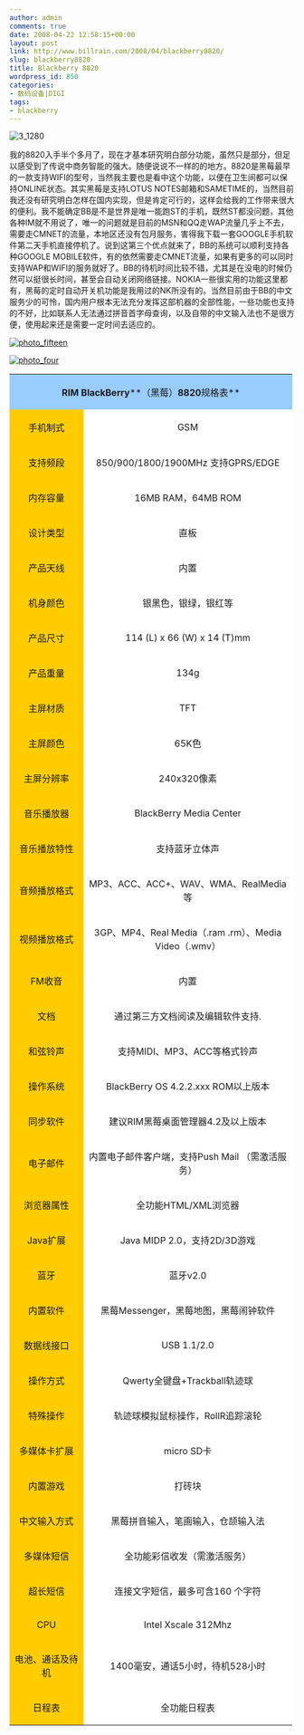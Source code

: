 ```yaml
---
author: admin
comments: true
date: 2008-04-22 12:58:15+00:00
layout: post
link: http://www.billrain.com/2008/04/blackberry8820/
slug: blackberry8820
title: Blackberry 8820
wordpress_id: 850
categories:
- 数码设备|DIGI
tags:
- blackberry
---
```


![3_1280](http://www.billrain.com/wp-content/uploads/2008/04/3-1280-thumb.jpg)




我的8820入手半个多月了，现在才基本研究明白部分功能，虽然只是部分，但足以感受到了传说中商务智能的强大。随便说说不一样的的地方。8820是黑莓最早的一款支持WIFI的型号，当然我主要也是看中这个功能，以便在卫生间都可以保持ONLINE状态。其实黑莓是支持LOTUS NOTES邮箱和SAMETIME的，当然目前我还没有研究明白怎样在国内实现，但是肯定可行的，这样会给我的工作带来很大的便利。我不能确定BB是不是世界是唯一能跑ST的手机，既然ST都没问题，其他各种IM就不用说了，唯一的问题就是目前的MSN和QQ走WAP流量几乎上不去，需要走CMNET的流量，本地区还没有包月服务，害得我下载一套GOOGLE手机软件第二天手机直接停机了。说到这第三个优点就来了，BB的系统可以顺利支持各种GOOGLE MOBILE软件，有的依然需要走CMNET流量，如果有更多的可以同时支持WAP和WIFI的服务就好了。BB的待机时间比较不错，尤其是在没电的时候仍然可以挺很长时间，甚至会自动关闭网络链接。NOKIA一些很实用的功能这里都有，黑莓的定时自动开关机功能是我用过的NK所没有的。当然目前由于BB的中文服务少的可怜，国内用户根本无法充分发挥这部机器的全部性能，一些功能也支持的不好，比如联系人无法通过拼音首字母查询，以及自带的中文输入法也不是很方便，使用起来还是需要一定时间去适应的。




[![photo_fifteen](http://www.billrain.com/wp-content/uploads/2008/04/photo-fifteen-thumb.jpg)](http://www.billrain.com/wp-content/uploads/2008/04/photo-fifteen.jpg)




[![photo_four](http://www.billrain.com/wp-content/uploads/2008/04/photo-four-thumb.jpg)<!-- more -->](http://www.billrain.com/wp-content/uploads/2008/04/photo-four.jpg)



<table style="background: black 0% 50%; width: 375pt; text-align: center; moz-background-clip: -moz-initial; moz-background-origin: -moz-initial; moz-background-inline-policy: -moz-initial" border="0" width="500" cellpadding="0" cellspacing="1" class="MsoNormalTable" >
<tbody >
<tr >

<td colspan="2" style="border-right: #ece9d8; padding-right: 2.25pt; border-top: #ece9d8; padding-left: 2.25pt; background: #99ccff 0% 50%; padding-bottom: 2.25pt; border-left: #ece9d8; padding-top: 2.25pt; border-bottom: #ece9d8; moz-background-clip: -moz-initial; moz-background-origin: -moz-initial; moz-background-inline-policy: -moz-initial" >


**RIM BlackBerry****（黑莓）****8820****规格表**



</td>
</tr>
<tr style="height: 15.4pt" >

<td width="128" style="border-right: #ece9d8; padding-right: 2.25pt; border-top: #ece9d8; padding-left: 2.25pt; background: #ffcc00 0% 50%; padding-bottom: 2.25pt; border-left: #ece9d8; width: 95.8pt; padding-top: 2.25pt; border-bottom: #ece9d8; height: 15.4pt; moz-background-clip: -moz-initial; moz-background-origin: -moz-initial; moz-background-inline-policy: -moz-initial" >


手机制式



</td>

<td width="369" style="border-right: #ece9d8; padding-right: 2.25pt; border-top: #ece9d8; padding-left: 2.25pt; background: white 0% 50%; padding-bottom: 2.25pt; border-left: #ece9d8; width: 277.1pt; padding-top: 2.25pt; border-bottom: #ece9d8; height: 15.4pt; moz-background-clip: -moz-initial; moz-background-origin: -moz-initial; moz-background-inline-policy: -moz-initial" >


GSM



</td>
</tr>
<tr >

<td width="128" style="border-right: #ece9d8; padding-right: 2.25pt; border-top: #ece9d8; padding-left: 2.25pt; background: #ffcc00 0% 50%; padding-bottom: 2.25pt; border-left: #ece9d8; width: 95.8pt; padding-top: 2.25pt; border-bottom: #ece9d8; moz-background-clip: -moz-initial; moz-background-origin: -moz-initial; moz-background-inline-policy: -moz-initial" >


支持频段



</td>

<td width="369" style="border-right: #ece9d8; padding-right: 2.25pt; border-top: #ece9d8; padding-left: 2.25pt; background: white 0% 50%; padding-bottom: 2.25pt; border-left: #ece9d8; width: 277.1pt; padding-top: 2.25pt; border-bottom: #ece9d8; moz-background-clip: -moz-initial; moz-background-origin: -moz-initial; moz-background-inline-policy: -moz-initial" >


850/900/1800/1900MHz 支持GPRS/EDGE



</td>
</tr>
<tr >

<td width="128" style="border-right: #ece9d8; padding-right: 2.25pt; border-top: #ece9d8; padding-left: 2.25pt; background: #ffcc00 0% 50%; padding-bottom: 2.25pt; border-left: #ece9d8; width: 95.8pt; padding-top: 2.25pt; border-bottom: #ece9d8; moz-background-clip: -moz-initial; moz-background-origin: -moz-initial; moz-background-inline-policy: -moz-initial" >


内存容量



</td>

<td width="369" style="border-right: #ece9d8; padding-right: 2.25pt; border-top: #ece9d8; padding-left: 2.25pt; background: white 0% 50%; padding-bottom: 2.25pt; border-left: #ece9d8; width: 277.1pt; padding-top: 2.25pt; border-bottom: #ece9d8; moz-background-clip: -moz-initial; moz-background-origin: -moz-initial; moz-background-inline-policy: -moz-initial" >


16MB RAM，64MB ROM



</td>
</tr>
<tr >

<td width="128" style="border-right: #ece9d8; padding-right: 2.25pt; border-top: #ece9d8; padding-left: 2.25pt; background: #ffcc00 0% 50%; padding-bottom: 2.25pt; border-left: #ece9d8; width: 95.8pt; padding-top: 2.25pt; border-bottom: #ece9d8; moz-background-clip: -moz-initial; moz-background-origin: -moz-initial; moz-background-inline-policy: -moz-initial" >


设计类型



</td>

<td width="369" style="border-right: #ece9d8; padding-right: 2.25pt; border-top: #ece9d8; padding-left: 2.25pt; background: white 0% 50%; padding-bottom: 2.25pt; border-left: #ece9d8; width: 277.1pt; padding-top: 2.25pt; border-bottom: #ece9d8; moz-background-clip: -moz-initial; moz-background-origin: -moz-initial; moz-background-inline-policy: -moz-initial" >


直板



</td>
</tr>
<tr >

<td width="128" style="border-right: #ece9d8; padding-right: 2.25pt; border-top: #ece9d8; padding-left: 2.25pt; background: #ffcc00 0% 50%; padding-bottom: 2.25pt; border-left: #ece9d8; width: 95.8pt; padding-top: 2.25pt; border-bottom: #ece9d8; moz-background-clip: -moz-initial; moz-background-origin: -moz-initial; moz-background-inline-policy: -moz-initial" >


产品天线



</td>

<td width="369" style="border-right: #ece9d8; padding-right: 2.25pt; border-top: #ece9d8; padding-left: 2.25pt; background: white 0% 50%; padding-bottom: 2.25pt; border-left: #ece9d8; width: 277.1pt; padding-top: 2.25pt; border-bottom: #ece9d8; moz-background-clip: -moz-initial; moz-background-origin: -moz-initial; moz-background-inline-policy: -moz-initial" >


内置



</td>
</tr>
<tr >

<td width="128" style="border-right: #ece9d8; padding-right: 2.25pt; border-top: #ece9d8; padding-left: 2.25pt; background: #ffcc00 0% 50%; padding-bottom: 2.25pt; border-left: #ece9d8; width: 95.8pt; padding-top: 2.25pt; border-bottom: #ece9d8; moz-background-clip: -moz-initial; moz-background-origin: -moz-initial; moz-background-inline-policy: -moz-initial" >


机身颜色



</td>

<td width="369" style="border-right: #ece9d8; padding-right: 2.25pt; border-top: #ece9d8; padding-left: 2.25pt; background: white 0% 50%; padding-bottom: 2.25pt; border-left: #ece9d8; width: 277.1pt; padding-top: 2.25pt; border-bottom: #ece9d8; moz-background-clip: -moz-initial; moz-background-origin: -moz-initial; moz-background-inline-policy: -moz-initial" >


银黑色，银绿，银红等



</td>
</tr>
<tr >

<td width="128" style="border-right: #ece9d8; padding-right: 2.25pt; border-top: #ece9d8; padding-left: 2.25pt; background: #ffcc00 0% 50%; padding-bottom: 2.25pt; border-left: #ece9d8; width: 95.8pt; padding-top: 2.25pt; border-bottom: #ece9d8; moz-background-clip: -moz-initial; moz-background-origin: -moz-initial; moz-background-inline-policy: -moz-initial" >


产品尺寸



</td>

<td width="369" style="border-right: #ece9d8; padding-right: 2.25pt; border-top: #ece9d8; padding-left: 2.25pt; background: white 0% 50%; padding-bottom: 2.25pt; border-left: #ece9d8; width: 277.1pt; padding-top: 2.25pt; border-bottom: #ece9d8; moz-background-clip: -moz-initial; moz-background-origin: -moz-initial; moz-background-inline-policy: -moz-initial" >


114 (L) x 66 (W) x 14 (T)mm



</td>
</tr>
<tr >

<td width="128" style="border-right: #ece9d8; padding-right: 2.25pt; border-top: #ece9d8; padding-left: 2.25pt; background: #ffcc00 0% 50%; padding-bottom: 2.25pt; border-left: #ece9d8; width: 95.8pt; padding-top: 2.25pt; border-bottom: #ece9d8; moz-background-clip: -moz-initial; moz-background-origin: -moz-initial; moz-background-inline-policy: -moz-initial" >


产品重量



</td>

<td width="369" style="border-right: #ece9d8; padding-right: 2.25pt; border-top: #ece9d8; padding-left: 2.25pt; background: white 0% 50%; padding-bottom: 2.25pt; border-left: #ece9d8; width: 277.1pt; padding-top: 2.25pt; border-bottom: #ece9d8; moz-background-clip: -moz-initial; moz-background-origin: -moz-initial; moz-background-inline-policy: -moz-initial" >


134g



</td>
</tr>
<tr >

<td width="128" style="border-right: #ece9d8; padding-right: 2.25pt; border-top: #ece9d8; padding-left: 2.25pt; background: #ffcc00 0% 50%; padding-bottom: 2.25pt; border-left: #ece9d8; width: 95.8pt; padding-top: 2.25pt; border-bottom: #ece9d8; moz-background-clip: -moz-initial; moz-background-origin: -moz-initial; moz-background-inline-policy: -moz-initial" >


主屏材质



</td>

<td width="369" style="border-right: #ece9d8; padding-right: 2.25pt; border-top: #ece9d8; padding-left: 2.25pt; background: white 0% 50%; padding-bottom: 2.25pt; border-left: #ece9d8; width: 277.1pt; padding-top: 2.25pt; border-bottom: #ece9d8; moz-background-clip: -moz-initial; moz-background-origin: -moz-initial; moz-background-inline-policy: -moz-initial" >


TFT



</td>
</tr>
<tr >

<td width="128" style="border-right: #ece9d8; padding-right: 2.25pt; border-top: #ece9d8; padding-left: 2.25pt; background: #ffcc00 0% 50%; padding-bottom: 2.25pt; border-left: #ece9d8; width: 95.8pt; padding-top: 2.25pt; border-bottom: #ece9d8; moz-background-clip: -moz-initial; moz-background-origin: -moz-initial; moz-background-inline-policy: -moz-initial" >


主屏颜色



</td>

<td width="369" style="border-right: #ece9d8; padding-right: 2.25pt; border-top: #ece9d8; padding-left: 2.25pt; background: white 0% 50%; padding-bottom: 2.25pt; border-left: #ece9d8; width: 277.1pt; padding-top: 2.25pt; border-bottom: #ece9d8; moz-background-clip: -moz-initial; moz-background-origin: -moz-initial; moz-background-inline-policy: -moz-initial" >


65K色



</td>
</tr>
<tr >

<td width="128" style="border-right: #ece9d8; padding-right: 2.25pt; border-top: #ece9d8; padding-left: 2.25pt; background: #ffcc00 0% 50%; padding-bottom: 2.25pt; border-left: #ece9d8; width: 95.8pt; padding-top: 2.25pt; border-bottom: #ece9d8; moz-background-clip: -moz-initial; moz-background-origin: -moz-initial; moz-background-inline-policy: -moz-initial" >


主屏分辨率



</td>

<td width="369" style="border-right: #ece9d8; padding-right: 2.25pt; border-top: #ece9d8; padding-left: 2.25pt; background: white 0% 50%; padding-bottom: 2.25pt; border-left: #ece9d8; width: 277.1pt; padding-top: 2.25pt; border-bottom: #ece9d8; moz-background-clip: -moz-initial; moz-background-origin: -moz-initial; moz-background-inline-policy: -moz-initial" >


240x320像素



</td>
</tr>
<tr >

<td width="128" style="border-right: #ece9d8; padding-right: 2.25pt; border-top: #ece9d8; padding-left: 2.25pt; background: #ffcc00 0% 50%; padding-bottom: 2.25pt; border-left: #ece9d8; width: 95.8pt; padding-top: 2.25pt; border-bottom: #ece9d8; moz-background-clip: -moz-initial; moz-background-origin: -moz-initial; moz-background-inline-policy: -moz-initial" >


音乐播放器



</td>

<td width="369" style="border-right: #ece9d8; padding-right: 2.25pt; border-top: #ece9d8; padding-left: 2.25pt; background: white 0% 50%; padding-bottom: 2.25pt; border-left: #ece9d8; width: 277.1pt; padding-top: 2.25pt; border-bottom: #ece9d8; moz-background-clip: -moz-initial; moz-background-origin: -moz-initial; moz-background-inline-policy: -moz-initial" >


BlackBerry Media Center



</td>
</tr>
<tr >

<td width="128" style="border-right: #ece9d8; padding-right: 2.25pt; border-top: #ece9d8; padding-left: 2.25pt; background: #ffcc00 0% 50%; padding-bottom: 2.25pt; border-left: #ece9d8; width: 95.8pt; padding-top: 2.25pt; border-bottom: #ece9d8; moz-background-clip: -moz-initial; moz-background-origin: -moz-initial; moz-background-inline-policy: -moz-initial" >


音乐播放特性



</td>

<td width="369" style="border-right: #ece9d8; padding-right: 2.25pt; border-top: #ece9d8; padding-left: 2.25pt; background: white 0% 50%; padding-bottom: 2.25pt; border-left: #ece9d8; width: 277.1pt; padding-top: 2.25pt; border-bottom: #ece9d8; moz-background-clip: -moz-initial; moz-background-origin: -moz-initial; moz-background-inline-policy: -moz-initial" >


支持蓝牙立体声



</td>
</tr>
<tr >

<td width="128" style="border-right: #ece9d8; padding-right: 2.25pt; border-top: #ece9d8; padding-left: 2.25pt; background: #ffcc00 0% 50%; padding-bottom: 2.25pt; border-left: #ece9d8; width: 95.8pt; padding-top: 2.25pt; border-bottom: #ece9d8; moz-background-clip: -moz-initial; moz-background-origin: -moz-initial; moz-background-inline-policy: -moz-initial" >


音频播放格式



</td>

<td width="369" style="border-right: #ece9d8; padding-right: 2.25pt; border-top: #ece9d8; padding-left: 2.25pt; background: white 0% 50%; padding-bottom: 2.25pt; border-left: #ece9d8; width: 277.1pt; padding-top: 2.25pt; border-bottom: #ece9d8; moz-background-clip: -moz-initial; moz-background-origin: -moz-initial; moz-background-inline-policy: -moz-initial" >


MP3、ACC、ACC+、WAV、WMA、RealMedia等



</td>
</tr>
<tr >

<td width="128" style="border-right: #ece9d8; padding-right: 2.25pt; border-top: #ece9d8; padding-left: 2.25pt; background: #ffcc00 0% 50%; padding-bottom: 2.25pt; border-left: #ece9d8; width: 95.8pt; padding-top: 2.25pt; border-bottom: #ece9d8; moz-background-clip: -moz-initial; moz-background-origin: -moz-initial; moz-background-inline-policy: -moz-initial" >


视频播放格式



</td>

<td width="369" style="border-right: #ece9d8; padding-right: 2.25pt; border-top: #ece9d8; padding-left: 2.25pt; background: white 0% 50%; padding-bottom: 2.25pt; border-left: #ece9d8; width: 277.1pt; padding-top: 2.25pt; border-bottom: #ece9d8; moz-background-clip: -moz-initial; moz-background-origin: -moz-initial; moz-background-inline-policy: -moz-initial" >


3GP、MP4、Real Media（.ram .rm）、Media Video（.wmv）



</td>
</tr>
<tr >

<td width="128" style="border-right: #ece9d8; padding-right: 2.25pt; border-top: #ece9d8; padding-left: 2.25pt; background: #ffcc00 0% 50%; padding-bottom: 2.25pt; border-left: #ece9d8; width: 95.8pt; padding-top: 2.25pt; border-bottom: #ece9d8; moz-background-clip: -moz-initial; moz-background-origin: -moz-initial; moz-background-inline-policy: -moz-initial" >


FM收音



</td>

<td width="369" style="border-right: #ece9d8; padding-right: 2.25pt; border-top: #ece9d8; padding-left: 2.25pt; background: white 0% 50%; padding-bottom: 2.25pt; border-left: #ece9d8; width: 277.1pt; padding-top: 2.25pt; border-bottom: #ece9d8; moz-background-clip: -moz-initial; moz-background-origin: -moz-initial; moz-background-inline-policy: -moz-initial" >


内置



</td>
</tr>
<tr >

<td width="128" style="border-right: #ece9d8; padding-right: 2.25pt; border-top: #ece9d8; padding-left: 2.25pt; background: #ffcc00 0% 50%; padding-bottom: 2.25pt; border-left: #ece9d8; width: 95.8pt; padding-top: 2.25pt; border-bottom: #ece9d8; moz-background-clip: -moz-initial; moz-background-origin: -moz-initial; moz-background-inline-policy: -moz-initial" >


文档



</td>

<td width="369" style="border-right: #ece9d8; padding-right: 2.25pt; border-top: #ece9d8; padding-left: 2.25pt; background: white 0% 50%; padding-bottom: 2.25pt; border-left: #ece9d8; width: 277.1pt; padding-top: 2.25pt; border-bottom: #ece9d8; moz-background-clip: -moz-initial; moz-background-origin: -moz-initial; moz-background-inline-policy: -moz-initial" >


通过第三方文档阅读及编辑软件支持.



</td>
</tr>
<tr >

<td width="128" style="border-right: #ece9d8; padding-right: 2.25pt; border-top: #ece9d8; padding-left: 2.25pt; background: #ffcc00 0% 50%; padding-bottom: 2.25pt; border-left: #ece9d8; width: 95.8pt; padding-top: 2.25pt; border-bottom: #ece9d8; moz-background-clip: -moz-initial; moz-background-origin: -moz-initial; moz-background-inline-policy: -moz-initial" >


和弦铃声



</td>

<td width="369" style="border-right: #ece9d8; padding-right: 2.25pt; border-top: #ece9d8; padding-left: 2.25pt; background: white 0% 50%; padding-bottom: 2.25pt; border-left: #ece9d8; width: 277.1pt; padding-top: 2.25pt; border-bottom: #ece9d8; moz-background-clip: -moz-initial; moz-background-origin: -moz-initial; moz-background-inline-policy: -moz-initial" >


支持MIDI、MP3、ACC等格式铃声



</td>
</tr>
<tr >

<td width="128" style="border-right: #ece9d8; padding-right: 2.25pt; border-top: #ece9d8; padding-left: 2.25pt; background: #ffcc00 0% 50%; padding-bottom: 2.25pt; border-left: #ece9d8; width: 95.8pt; padding-top: 2.25pt; border-bottom: #ece9d8; moz-background-clip: -moz-initial; moz-background-origin: -moz-initial; moz-background-inline-policy: -moz-initial" >


操作系统



</td>

<td width="369" style="border-right: #ece9d8; padding-right: 2.25pt; border-top: #ece9d8; padding-left: 2.25pt; background: white 0% 50%; padding-bottom: 2.25pt; border-left: #ece9d8; width: 277.1pt; padding-top: 2.25pt; border-bottom: #ece9d8; moz-background-clip: -moz-initial; moz-background-origin: -moz-initial; moz-background-inline-policy: -moz-initial" >


BlackBerry OS 4.2.2.xxx ROM以上版本



</td>
</tr>
<tr >

<td width="128" style="border-right: #ece9d8; padding-right: 2.25pt; border-top: #ece9d8; padding-left: 2.25pt; background: #ffcc00 0% 50%; padding-bottom: 2.25pt; border-left: #ece9d8; width: 95.8pt; padding-top: 2.25pt; border-bottom: #ece9d8; moz-background-clip: -moz-initial; moz-background-origin: -moz-initial; moz-background-inline-policy: -moz-initial" >


同步软件



</td>

<td width="369" style="border-right: #ece9d8; padding-right: 2.25pt; border-top: #ece9d8; padding-left: 2.25pt; background: white 0% 50%; padding-bottom: 2.25pt; border-left: #ece9d8; width: 277.1pt; padding-top: 2.25pt; border-bottom: #ece9d8; moz-background-clip: -moz-initial; moz-background-origin: -moz-initial; moz-background-inline-policy: -moz-initial" >


建议RIM黑莓桌面管理器4.2及以上版本



</td>
</tr>
<tr >

<td width="128" style="border-right: #ece9d8; padding-right: 2.25pt; border-top: #ece9d8; padding-left: 2.25pt; background: #ffcc00 0% 50%; padding-bottom: 2.25pt; border-left: #ece9d8; width: 95.8pt; padding-top: 2.25pt; border-bottom: #ece9d8; moz-background-clip: -moz-initial; moz-background-origin: -moz-initial; moz-background-inline-policy: -moz-initial" >


电子邮件



</td>

<td width="369" style="border-right: #ece9d8; padding-right: 2.25pt; border-top: #ece9d8; padding-left: 2.25pt; background: white 0% 50%; padding-bottom: 2.25pt; border-left: #ece9d8; width: 277.1pt; padding-top: 2.25pt; border-bottom: #ece9d8; moz-background-clip: -moz-initial; moz-background-origin: -moz-initial; moz-background-inline-policy: -moz-initial" >


内置电子邮件客户端，支持Push Mail （需激活服务）



</td>
</tr>
<tr >

<td width="128" style="border-right: #ece9d8; padding-right: 2.25pt; border-top: #ece9d8; padding-left: 2.25pt; background: #ffcc00 0% 50%; padding-bottom: 2.25pt; border-left: #ece9d8; width: 95.8pt; padding-top: 2.25pt; border-bottom: #ece9d8; moz-background-clip: -moz-initial; moz-background-origin: -moz-initial; moz-background-inline-policy: -moz-initial" >


浏览器属性



</td>

<td width="369" style="border-right: #ece9d8; padding-right: 2.25pt; border-top: #ece9d8; padding-left: 2.25pt; background: white 0% 50%; padding-bottom: 2.25pt; border-left: #ece9d8; width: 277.1pt; padding-top: 2.25pt; border-bottom: #ece9d8; moz-background-clip: -moz-initial; moz-background-origin: -moz-initial; moz-background-inline-policy: -moz-initial" >


全功能HTML/XML浏览器



</td>
</tr>
<tr >

<td width="128" style="border-right: #ece9d8; padding-right: 2.25pt; border-top: #ece9d8; padding-left: 2.25pt; background: #ffcc00 0% 50%; padding-bottom: 2.25pt; border-left: #ece9d8; width: 95.8pt; padding-top: 2.25pt; border-bottom: #ece9d8; moz-background-clip: -moz-initial; moz-background-origin: -moz-initial; moz-background-inline-policy: -moz-initial" >


Java扩展



</td>

<td width="369" style="border-right: #ece9d8; padding-right: 2.25pt; border-top: #ece9d8; padding-left: 2.25pt; background: white 0% 50%; padding-bottom: 2.25pt; border-left: #ece9d8; width: 277.1pt; padding-top: 2.25pt; border-bottom: #ece9d8; moz-background-clip: -moz-initial; moz-background-origin: -moz-initial; moz-background-inline-policy: -moz-initial" >


Java MIDP 2.0，支持2D/3D游戏



</td>
</tr>
<tr >

<td width="128" style="border-right: #ece9d8; padding-right: 2.25pt; border-top: #ece9d8; padding-left: 2.25pt; background: #ffcc00 0% 50%; padding-bottom: 2.25pt; border-left: #ece9d8; width: 95.8pt; padding-top: 2.25pt; border-bottom: #ece9d8; moz-background-clip: -moz-initial; moz-background-origin: -moz-initial; moz-background-inline-policy: -moz-initial" >


蓝牙



</td>

<td width="369" style="border-right: #ece9d8; padding-right: 2.25pt; border-top: #ece9d8; padding-left: 2.25pt; background: white 0% 50%; padding-bottom: 2.25pt; border-left: #ece9d8; width: 277.1pt; padding-top: 2.25pt; border-bottom: #ece9d8; moz-background-clip: -moz-initial; moz-background-origin: -moz-initial; moz-background-inline-policy: -moz-initial" >


蓝牙v2.0



</td>
</tr>
<tr >

<td width="128" style="border-right: #ece9d8; padding-right: 2.25pt; border-top: #ece9d8; padding-left: 2.25pt; background: #ffcc00 0% 50%; padding-bottom: 2.25pt; border-left: #ece9d8; width: 95.8pt; padding-top: 2.25pt; border-bottom: #ece9d8; moz-background-clip: -moz-initial; moz-background-origin: -moz-initial; moz-background-inline-policy: -moz-initial" >


内置软件



</td>

<td width="369" style="border-right: #ece9d8; padding-right: 2.25pt; border-top: #ece9d8; padding-left: 2.25pt; background: white 0% 50%; padding-bottom: 2.25pt; border-left: #ece9d8; width: 277.1pt; padding-top: 2.25pt; border-bottom: #ece9d8; moz-background-clip: -moz-initial; moz-background-origin: -moz-initial; moz-background-inline-policy: -moz-initial" >


黑莓Messenger，黑莓地图，黑莓闹钟软件



</td>
</tr>
<tr >

<td width="128" style="border-right: #ece9d8; padding-right: 2.25pt; border-top: #ece9d8; padding-left: 2.25pt; background: #ffcc00 0% 50%; padding-bottom: 2.25pt; border-left: #ece9d8; width: 95.8pt; padding-top: 2.25pt; border-bottom: #ece9d8; moz-background-clip: -moz-initial; moz-background-origin: -moz-initial; moz-background-inline-policy: -moz-initial" >


数据线接口



</td>

<td width="369" style="border-right: #ece9d8; padding-right: 2.25pt; border-top: #ece9d8; padding-left: 2.25pt; background: white 0% 50%; padding-bottom: 2.25pt; border-left: #ece9d8; width: 277.1pt; padding-top: 2.25pt; border-bottom: #ece9d8; moz-background-clip: -moz-initial; moz-background-origin: -moz-initial; moz-background-inline-policy: -moz-initial" >


USB 1.1/2.0



</td>
</tr>
<tr >

<td width="128" style="border-right: #ece9d8; padding-right: 2.25pt; border-top: #ece9d8; padding-left: 2.25pt; background: #ffcc00 0% 50%; padding-bottom: 2.25pt; border-left: #ece9d8; width: 95.8pt; padding-top: 2.25pt; border-bottom: #ece9d8; moz-background-clip: -moz-initial; moz-background-origin: -moz-initial; moz-background-inline-policy: -moz-initial" >


操作方式



</td>

<td width="369" style="border-right: #ece9d8; padding-right: 2.25pt; border-top: #ece9d8; padding-left: 2.25pt; background: white 0% 50%; padding-bottom: 2.25pt; border-left: #ece9d8; width: 277.1pt; padding-top: 2.25pt; border-bottom: #ece9d8; moz-background-clip: -moz-initial; moz-background-origin: -moz-initial; moz-background-inline-policy: -moz-initial" >


Qwerty全键盘+Trackball轨迹球



</td>
</tr>
<tr >

<td width="128" style="border-right: #ece9d8; padding-right: 2.25pt; border-top: #ece9d8; padding-left: 2.25pt; background: #ffcc00 0% 50%; padding-bottom: 2.25pt; border-left: #ece9d8; width: 95.8pt; padding-top: 2.25pt; border-bottom: #ece9d8; moz-background-clip: -moz-initial; moz-background-origin: -moz-initial; moz-background-inline-policy: -moz-initial" >


特殊操作



</td>

<td width="369" style="border-right: #ece9d8; padding-right: 2.25pt; border-top: #ece9d8; padding-left: 2.25pt; background: white 0% 50%; padding-bottom: 2.25pt; border-left: #ece9d8; width: 277.1pt; padding-top: 2.25pt; border-bottom: #ece9d8; moz-background-clip: -moz-initial; moz-background-origin: -moz-initial; moz-background-inline-policy: -moz-initial" >


轨迹球模拟鼠标操作，RollR追踪滚轮



</td>
</tr>
<tr >

<td width="128" style="border-right: #ece9d8; padding-right: 2.25pt; border-top: #ece9d8; padding-left: 2.25pt; background: #ffcc00 0% 50%; padding-bottom: 2.25pt; border-left: #ece9d8; width: 95.8pt; padding-top: 2.25pt; border-bottom: #ece9d8; moz-background-clip: -moz-initial; moz-background-origin: -moz-initial; moz-background-inline-policy: -moz-initial" >


多媒体卡扩展



</td>

<td width="369" style="border-right: #ece9d8; padding-right: 2.25pt; border-top: #ece9d8; padding-left: 2.25pt; background: white 0% 50%; padding-bottom: 2.25pt; border-left: #ece9d8; width: 277.1pt; padding-top: 2.25pt; border-bottom: #ece9d8; moz-background-clip: -moz-initial; moz-background-origin: -moz-initial; moz-background-inline-policy: -moz-initial" >


micro SD卡



</td>
</tr>
<tr >

<td width="128" style="border-right: #ece9d8; padding-right: 2.25pt; border-top: #ece9d8; padding-left: 2.25pt; background: #ffcc00 0% 50%; padding-bottom: 2.25pt; border-left: #ece9d8; width: 95.8pt; padding-top: 2.25pt; border-bottom: #ece9d8; moz-background-clip: -moz-initial; moz-background-origin: -moz-initial; moz-background-inline-policy: -moz-initial" >


内置游戏



</td>

<td width="369" style="border-right: #ece9d8; padding-right: 2.25pt; border-top: #ece9d8; padding-left: 2.25pt; background: white 0% 50%; padding-bottom: 2.25pt; border-left: #ece9d8; width: 277.1pt; padding-top: 2.25pt; border-bottom: #ece9d8; moz-background-clip: -moz-initial; moz-background-origin: -moz-initial; moz-background-inline-policy: -moz-initial" >


打砖块



</td>
</tr>
<tr >

<td width="128" style="border-right: #ece9d8; padding-right: 2.25pt; border-top: #ece9d8; padding-left: 2.25pt; background: #ffcc00 0% 50%; padding-bottom: 2.25pt; border-left: #ece9d8; width: 95.8pt; padding-top: 2.25pt; border-bottom: #ece9d8; moz-background-clip: -moz-initial; moz-background-origin: -moz-initial; moz-background-inline-policy: -moz-initial" >


中文输入方式



</td>

<td width="369" style="border-right: #ece9d8; padding-right: 2.25pt; border-top: #ece9d8; padding-left: 2.25pt; background: white 0% 50%; padding-bottom: 2.25pt; border-left: #ece9d8; width: 277.1pt; padding-top: 2.25pt; border-bottom: #ece9d8; moz-background-clip: -moz-initial; moz-background-origin: -moz-initial; moz-background-inline-policy: -moz-initial" >


黑莓拼音输入，笔画输入，仓颉输入法



</td>
</tr>
<tr >

<td width="128" style="border-right: #ece9d8; padding-right: 2.25pt; border-top: #ece9d8; padding-left: 2.25pt; background: #ffcc00 0% 50%; padding-bottom: 2.25pt; border-left: #ece9d8; width: 95.8pt; padding-top: 2.25pt; border-bottom: #ece9d8; moz-background-clip: -moz-initial; moz-background-origin: -moz-initial; moz-background-inline-policy: -moz-initial" >


多媒体短信



</td>

<td width="369" style="border-right: #ece9d8; padding-right: 2.25pt; border-top: #ece9d8; padding-left: 2.25pt; background: white 0% 50%; padding-bottom: 2.25pt; border-left: #ece9d8; width: 277.1pt; padding-top: 2.25pt; border-bottom: #ece9d8; moz-background-clip: -moz-initial; moz-background-origin: -moz-initial; moz-background-inline-policy: -moz-initial" >


全功能彩信收发（需激活服务）



</td>
</tr>
<tr >

<td width="128" style="border-right: #ece9d8; padding-right: 2.25pt; border-top: #ece9d8; padding-left: 2.25pt; background: #ffcc00 0% 50%; padding-bottom: 2.25pt; border-left: #ece9d8; width: 95.8pt; padding-top: 2.25pt; border-bottom: #ece9d8; moz-background-clip: -moz-initial; moz-background-origin: -moz-initial; moz-background-inline-policy: -moz-initial" >


超长短信



</td>

<td width="369" style="border-right: #ece9d8; padding-right: 2.25pt; border-top: #ece9d8; padding-left: 2.25pt; background: white 0% 50%; padding-bottom: 2.25pt; border-left: #ece9d8; width: 277.1pt; padding-top: 2.25pt; border-bottom: #ece9d8; moz-background-clip: -moz-initial; moz-background-origin: -moz-initial; moz-background-inline-policy: -moz-initial" >


连接文字短信，最多可含160 个字符



</td>
</tr>
<tr >

<td width="128" style="border-right: #ece9d8; padding-right: 2.25pt; border-top: #ece9d8; padding-left: 2.25pt; background: #ffcc00 0% 50%; padding-bottom: 2.25pt; border-left: #ece9d8; width: 95.8pt; padding-top: 2.25pt; border-bottom: #ece9d8; moz-background-clip: -moz-initial; moz-background-origin: -moz-initial; moz-background-inline-policy: -moz-initial" >


CPU



</td>

<td width="369" style="border-right: #ece9d8; padding-right: 2.25pt; border-top: #ece9d8; padding-left: 2.25pt; background: white 0% 50%; padding-bottom: 2.25pt; border-left: #ece9d8; width: 277.1pt; padding-top: 2.25pt; border-bottom: #ece9d8; moz-background-clip: -moz-initial; moz-background-origin: -moz-initial; moz-background-inline-policy: -moz-initial" >


Intel Xscale 312Mhz



</td>
</tr>
<tr >

<td width="128" style="border-right: #ece9d8; padding-right: 2.25pt; border-top: #ece9d8; padding-left: 2.25pt; background: #ffcc00 0% 50%; padding-bottom: 2.25pt; border-left: #ece9d8; width: 95.8pt; padding-top: 2.25pt; border-bottom: #ece9d8; moz-background-clip: -moz-initial; moz-background-origin: -moz-initial; moz-background-inline-policy: -moz-initial" >


电池、通话及待机



</td>

<td width="369" style="border-right: #ece9d8; padding-right: 2.25pt; border-top: #ece9d8; padding-left: 2.25pt; background: white 0% 50%; padding-bottom: 2.25pt; border-left: #ece9d8; width: 277.1pt; padding-top: 2.25pt; border-bottom: #ece9d8; moz-background-clip: -moz-initial; moz-background-origin: -moz-initial; moz-background-inline-policy: -moz-initial" >


1400毫安，通话5小时，待机528小时



</td>
</tr>
<tr >

<td width="128" style="border-right: #ece9d8; padding-right: 2.25pt; border-top: #ece9d8; padding-left: 2.25pt; background: #ffcc00 0% 50%; padding-bottom: 2.25pt; border-left: #ece9d8; width: 95.8pt; padding-top: 2.25pt; border-bottom: #ece9d8; moz-background-clip: -moz-initial; moz-background-origin: -moz-initial; moz-background-inline-policy: -moz-initial" >


日程表



</td>

<td width="369" style="border-right: #ece9d8; padding-right: 2.25pt; border-top: #ece9d8; padding-left: 2.25pt; background: white 0% 50%; padding-bottom: 2.25pt; border-left: #ece9d8; width: 277.1pt; padding-top: 2.25pt; border-bottom: #ece9d8; moz-background-clip: -moz-initial; moz-background-origin: -moz-initial; moz-background-inline-policy: -moz-initial" >


全功能日程表



</td>
</tr>
</tbody></table>

